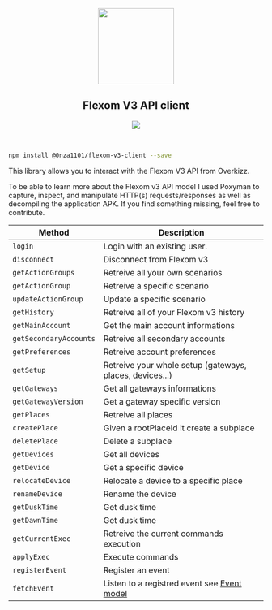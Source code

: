 <p align="center">
  <img src="https://user-images.githubusercontent.com/13056641/161330088-e22c3b0a-c43f-429d-9bd9-cf55d9006e07.png" width="150px" height="150px">
</p>
  
<h2 align="center">
Flexom V3 API client
</h2>
<p align="center">
  <a href="https://www.npmjs.com/package/@0nza1101/flexom-v3-client"><img src="https://img.shields.io/npm/v/@0nza1101%2Fflexom-v3-client?color=6495ED&label="></a>
<p>
<br>

```bash
npm install @0nza1101/flexom-v3-client --save
```
This library allows you to interact with the Flexom V3 API from Overkizz.

To be able to learn more about the Flexom v3 API model I used Poxyman to capture, inspect, and manipulate HTTP(s) requests/responses as well as decompiling the application APK. If you find something missing, feel free to contribute.

| Method | Description |
|--------|-------------|
| `login` | Login with an existing user. |
| `disconnect` | Disconnect from Flexom v3 |
| `getActionGroups` | Retreive all your own scenarios |
| `getActionGroup` | Retreive a specific scenario |
| `updateActionGroup` | Update a specific scenario |
| `getHistory` | Retreive all of your Flexom v3 history |
| `getMainAccount` | Get the main account informations |
| `getSecondaryAccounts` | Retreive all secondary accounts |
| `getPreferences` | Retreive account preferences |
| `getSetup` | Retreive your whole setup (gateways, places, devices...) |
| `getGateways` | Get all gateways informations |
| `getGatewayVersion` | Get a gateway specific version |
| `getPlaces` | Retreive all places |
| `createPlace` | Given a rootPlaceId it create a subplace |
| `deletePlace` | Delete a subplace |
| `getDevices` | Get all devices |
| `getDevice` | Get a specific device |
| `relocateDevice` | Relocate a device to a specific place |
| `renameDevice` | Rename the device |
| `getDuskTime` | Get dusk time |
| `getDawnTime` | Get dusk time |
| `getCurrentExec` | Retreive the current commands execution |
| `applyExec` | Execute commands |
| `registerEvent` | Register an event |
| `fetchEvent` | Listen to a registred event see [Event model](https://github.com/0nza1101/flexom-v3-client/blob/main/src/model/event.ts) |